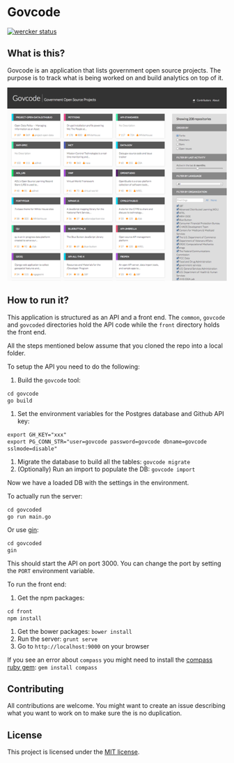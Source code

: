 
Govcode
=============

[![wercker status](https://app.wercker.com/status/a02fb4fa99d40f8de4e90722491b7c2a/s "wercker status")](https://app.wercker.com/project/bykey/a02fb4fa99d40f8de4e90722491b7c2a)

## What is this?

Govcode is an application that lists government open source projects.
The purpose is to track what is being worked on and build analytics on top of it.

![index page](screenshots/govcode.png "Index Page")

## How to run it?

This application is structured as an API and a front end. The `common`, `govcode` and `govcoded` directories 
hold the API code while the `front` directory holds the front end.

All the steps mentioned below assume that you cloned the repo into a local folder.

To setup the API you need to do the following:
1. Build the `govcode` tool: 
```
cd govcode
go build
```
1. Set the environment variables for the Postgres database and Github API key: 
```
export GH_KEY="xxx"
export PG_CONN_STR="user=govcode password=govcode dbname=govcode sslmode=disable"
```
1. Migrate the database to build all the tables: 
  `govcode migrate`
1. (Optionally) Run an import to populate the DB: 
  `govcode import`

Now we have a loaded DB with the settings in the environment.

To actually run the server: 
```
cd govcoded
go run main.go
```

Or use [gin](https://github.com/codegangsta/gin): 
```
cd govcoded
gin
```

This should start the API on port 3000. You can change the port by setting the `PORT` environment variable.

To run the front end:
1. Get the npm packages: 
```
cd front
npm install
```
1. Get the bower packages: 
`bower install`
1. Run the server: 
`grunt serve`
1. Go to `http://localhost:9000` on your browser

If you see an error about `compass` you might need to install the [compass ruby gem](http://compass-style.org/install/): 
`gem install compass`

## Contributing

All contributions are welcome. You might want to create an issue describing what you want to work on 
to make sure the is no duplication.

## License

This project is licensed under the [MIT license](LICENSE).

